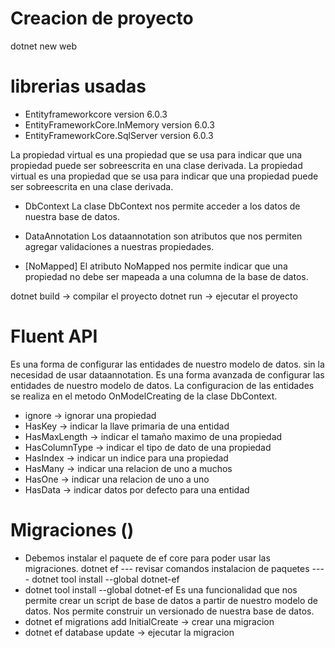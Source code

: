 # Creacion de proyecto
dotnet new web

# librerias usadas
- Entityframeworkcore version 6.0.3
- EntityFrameworkCore.InMemory version 6.0.3
- EntityFrameworkCore.SqlServer version 6.0.3

La propiedad virtual es una propiedad que se usa para indicar que una propiedad puede ser sobreescrita en una clase derivada. La propiedad virtual es una propiedad que se usa para indicar que una propiedad puede ser sobreescrita en una clase derivada.

- DbContext
La clase DbContext nos permite acceder a los datos de nuestra base de datos.

- DataAnnotation
Los dataannotation son atributos que nos permiten agregar validaciones a nuestras propiedades.

- [NoMapped]
El atributo NoMapped nos permite indicar que una propiedad no debe ser mapeada a una columna de la base de datos.

dotnet build -> compilar el proyecto
dotnet run -> ejecutar el proyecto

# Fluent API
Es una forma de configurar las entidades de nuestro modelo de datos.  sin la necesidad de usar dataannotation.
Es una forma avanzada de configurar las entidades de nuestro modelo de datos.
La configuracion de las entidades se realiza en el metodo OnModelCreating de la clase DbContext.

- ignore -> ignorar una propiedad
- HasKey -> indicar la llave primaria de una entidad
- HasMaxLength -> indicar el tamaño maximo de una propiedad
- HasColumnType -> indicar el tipo de dato de una propiedad
- HasIndex -> indicar un indice para una propiedad
- HasMany -> indicar una relacion de uno a muchos
- HasOne -> indicar una relacion de uno a uno
- HasData -> indicar datos por defecto para una entidad

# Migraciones ()
- Debemos instalar el paquete de ef core para poder usar las migraciones.
dotnet ef --- revisar comandos
instalacion de paquetes ---- dotnet tool install --global dotnet-ef
- dotnet tool install --global dotnet-ef
Es una funcionalidad que nos permite crear un script de base de datos a partir de nuestro modelo de datos.
Nos permite construir un versionado de nuestra base de datos.
- dotnet ef migrations add InitialCreate -> crear una migracion
- dotnet ef database update -> ejecutar la migracion
